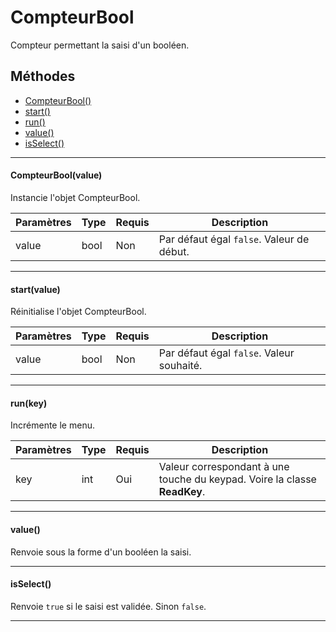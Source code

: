 # CompteurBool
Compteur permettant la saisi d'un booléen.

## Méthodes
* [CompteurBool()](#compteurboolvalue)
* [start()](#startvalue)
* [run()](#runkey)
* [value()](#value)
* [isSelect()](#isselect)


-----------

#### CompteurBool(value)
Instancie l'objet CompteurBool.
 
Paramètres | Type | Requis | Description
---------- | ---- | ------ | -----------
value	   | bool | Non	   | Par défaut égal `false`. Valeur de début.


-------------

#### start(value)
Réinitialise l'objet CompteurBool.
 
Paramètres | Type | Requis | Description
---------- | ---- | ------ | -----------
value	   | bool | Non	   | Par défaut égal `false`. Valeur souhaité.


-------------

#### run(key)
Incrémente le menu.
 
Paramètres	  | Type | Requis | Description
------------- | ---- | ------ | -----------
key		      | int  | Oui	  | Valeur correspondant à une touche du keypad. Voire la classe **ReadKey**.


-------------

#### value()
Renvoie sous la forme d'un booléen la saisi.


-------------

#### isSelect()
Renvoie `true` si le saisi est validée. Sinon `false`.


-------------